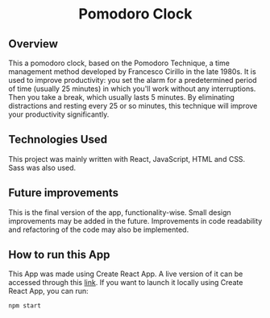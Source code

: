 <center>
<h1 style="border: none; font-weight: bold">
Pomodoro Clock
</h1>
</center>

## Overview

This a pomodoro clock, based on the Pomodoro Technique, a time management method developed by Francesco Cirillo in the late 1980s. It is used to improve productivity: you set the alarm for a predetermined period of time (usually 25 minutes) in which you'll work without any interruptions. Then you take a break, which usually lasts 5 minutes. By eliminating distractions and resting every 25 or so minutes, this technique will improve your productivity significantly.

## Technologies Used

This project was mainly written with React, JavaScript, HTML and CSS. Sass was also used.

## Future improvements

This is the final version of the app, functionality-wise. Small design improvements may be added in the future. Improvements in code readability and refactoring of the code may also be implemented.

## How to run this App

This App was made using Create React App. A live version of it can be accessed through this [link](https://rafa-vasconcelos.github.io/pomodoro/).
If you want to launch it locally using Create React App, you can run:

```
npm start
```

<br>
<br>
